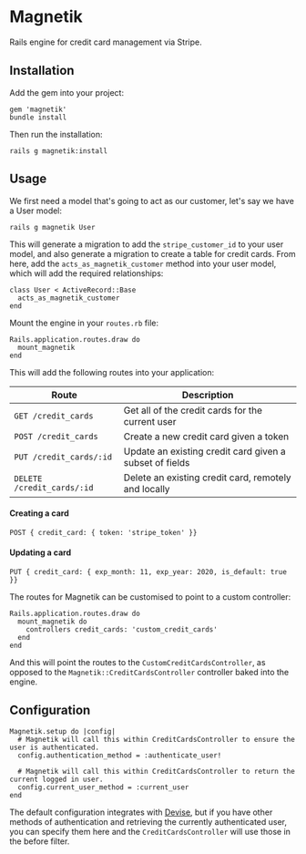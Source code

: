 # Magnetik

Rails engine for credit card management via Stripe.

## Installation

Add the gem into your project:

```
gem 'magnetik'
bundle install
```

Then run the installation:
```
rails g magnetik:install
```

## Usage

We first need a model that's going to act as our customer, let's say we have a User model:

```
rails g magnetik User
```

This will generate a migration to add the `stripe_customer_id` to your user model, and also generate a migration to create a table for credit cards. From here, add the `acts_as_magnetik_customer` method into your user model, which will add the required relationships:

```
class User < ActiveRecord::Base
  acts_as_magnetik_customer
end
```

Mount the engine in your `routes.rb` file:
```
Rails.application.routes.draw do
  mount_magnetik
end
```

This will add the following routes into your application:

| Route                       | Description                                               |
|-----------------------------|-----------------------------------------------------------|
| `GET /credit_cards`         | Get all of the credit cards for the current user          |
| `POST /credit_cards`        | Create a new credit card given a token                    |
| `PUT /credit_cards/:id`     | Update an existing credit card given a subset of fields   |
| `DELETE /credit_cards/:id`  | Delete an existing credit card, remotely and locally      |

#### Creating a card
```
POST { credit_card: { token: 'stripe_token' }}
```

#### Updating a card
```
PUT { credit_card: { exp_month: 11, exp_year: 2020, is_default: true }}
```

The routes for Magnetik can be customised to point to a custom controller:
```
Rails.application.routes.draw do
  mount_magnetik do
    controllers credit_cards: 'custom_credit_cards'
  end
end
```
And this will point the routes to the `CustomCreditCardsController`, as opposed to the `Magnetik::CreditCardsController` controller baked into the engine.

## Configuration

```
Magnetik.setup do |config|
  # Magnetik will call this within CreditCardsController to ensure the user is authenticated.
  config.authentication_method = :authenticate_user!

  # Magnetik will call this within CreditCardsController to return the current logged in user.
  config.current_user_method = :current_user
end

```

The default configuration integrates with [Devise](https://github.com/plataformatec/devise), but if you have other methods of authentication and retrieving the currently authenticated user, you can specify them here and the `CreditCardsController` will use those in the before filter.